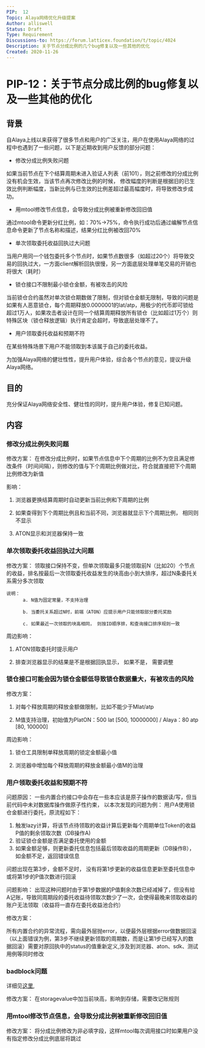 ```yaml
---
PIP:  12
Topic: Alaya网络优化升级提案
Author: alliswell
Status: Draft 
Type: Requirement
Discussions-to: https://forum.latticex.foundation/t/topic/4024
Description: 关于节点分成比例的几个bug修复以及一些其他的优化
Created: 2020-11-26
---
```


# PIP-12：关于节点分成比例的bug修复以及一些其他的优化

## 背景

   自Alaya上线以来获得了很多节点和用户的广泛关注，用户在使用Alaya网络的过程中也遇到了一些问题，以下是近期收到用户反馈的部分问题：

- 修改分成比例失败问题

如果当前节点在下个结算周期未进入验证人列表（前101），则之前修改的分成比例没有机会生效，当该节点再次修改比例的时候，
修改幅度的判断是根据旧的已生效比例判断幅度，当新比例与已生效的比例差超过最高幅度时，将导致修改步成功。

- 用mtool修改节点信息，会导致分成比例被重新修改回旧值

通过mtool命令更新分红比例，如：70%->75%，命令执行成功后通过编解节点信息命令更新了节点名称和描述，结果分红比例被改回70%

- 单次领取委托收益回执过大问题

当用户用同一个钱包委托多个节点时，如果节点数很多（如超过20个）将导致交易的回执过大，一方面client解析回执很慢，另一方面底层处理单笔交易的开销也将很大（耗时）

- 锁仓接口不限制最小锁仓金额，有被攻击的风险

当前锁仓合约虽然对单次锁仓期数做了限制，但对锁仓金额无限制，导致的问题是如果有人恶意锁仓，每个周期释放0.0000001的lat/atp，用极少的代币即可锁给超过1万人，如果攻击者设计在同一个结算周期释放所有锁仓（比如超过1万个）则特殊区块（锁仓释放逻辑）执行肯定会超时，导致底层处理不了。

- 用户领取委托收益和预期不符

在某些特殊场景下用户不能领取到本该属于自己的委托收益。

为加强Alaya网络的健壮性性，提升用户体验，综合各个节点的意见，提议升级Alaya网络。

## 目的

充分保证Alaya网络安全性、健壮性的同时，提升用户体验，修复已知问题。

## 内容

### 修改分成比例失败问题

修改方案：
在修改分成比例时，如果节点信息中下个周期的比例不为空且满足修改条件（时间间隔），则修改的值与下个周期比例做对比，符合就直接把下个周期比例修改为新值

影响：

1. 浏览器更换结算周期时自动更新当前比例和下周期的比例

2. 如果查得到下个周期比例且和当前不同，浏览器就显示下个周期比例， 相同则不显示

3. ATON显示和浏览器保持一致

### 单次领取委托收益回执过大问题

修改方案：
领取接口保持不变，但单次领取最多只能领取前N（比如20）个节点的收益，排名按最后一次领取委托收益发生的块高由小到大排序，超过N条委托关系需分多次领取

```
说明：
      a. N值为固定常量，不支持治理

	  b. 当委托关系超过N时，前端（ATON）应提示用户只能领取部分委托奖励

      c. 如果最近一次领取的块高相同， 则按ID顺序排，和查询接口排序规则一致
```

周边影响：

1. ATON领取委托时提示用户

2. 排查浏览器显示的结果是不是根据回执显示， 如果不是， 需要调整


### 锁仓接口可能会因为锁仓金额低导致锁仓数据量大，有被攻击的风险

修改方案：

1. 对每个释放周期的释放金额做限制，比如不能少于Mlat/atp

2. M值支持治理，初始值为PlatON：500 lat [500, 10000000] / Alaya：80 atp [80, 100000] 

周边影响：

1. 锁仓工具限制单释放周期的锁定金额最小值

2. 浏览器中增加每个释放周期的释放金额最小值M的治理

### 用户领取委托收益和预期不符

问题原因：
一些内置合约接口中会存在一些本应该是原子操作的数据读/写，但当前代码中未对数据库操作做原子性约束， 以本次发现的问题为例：
用户A使用锁仓金额进行委托，原流程如下：
1. 触发lazy计算，将该节点待领取的收益计算后更新每个周期单位Token的收益P值的剩余领取次数（DB操作A)
2. 验证锁仓金额是否满足委托使用的金额
3. 如果金额足够，则更新委托信息包括最后领取收益的周期更新（DB操作B），如金额不足，返回错误信息

问题出现在第3步，金额不足时， 没有将第1步更新的收益信息更新至委托信息中或将第1步的P值次数进行回滚

问题影响：
出现这种问题时由于第1步数据的P值剩余次数已经减掉了，但没有给A记账，导致同周期段的委托收益待领取次数少了一次，会使得最晚来领取收益的账户无法领取（收益将一直存在委托收益池合约）

修改方案：

所有内置合约的异常流程，需向最外层抛error，以便最外层根据error做数据回滚（以上面错误为例，第3步不继续更新领取的周期数，而是让第1步已经写入的数据回滚）需要对原回执中的status的值重新定义,涉及到浏览器、aton、sdk、测试用例等同时修改

### badblock问题

详细见[这里](https://github.com/PlatONnetwork/PlatON-Go/issues/1525), 

修改方案：
在storagevalue中加当前块高，影响到存储，需要改记账规则

### 用mtool修改节点信息，会导致分成比例被重新修改回旧值

修改方案：
将分成比例修改为非必填字段，这样mtool每次调用接口时如果用户没有指定修改分成比例底层将跳过





